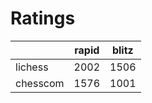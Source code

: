 # Ratings

|          | rapid | blitz |
|----------|-------|-------|
| lichess  | 2002 | 1506 |
| chesscom | 1576 | 1001 |
